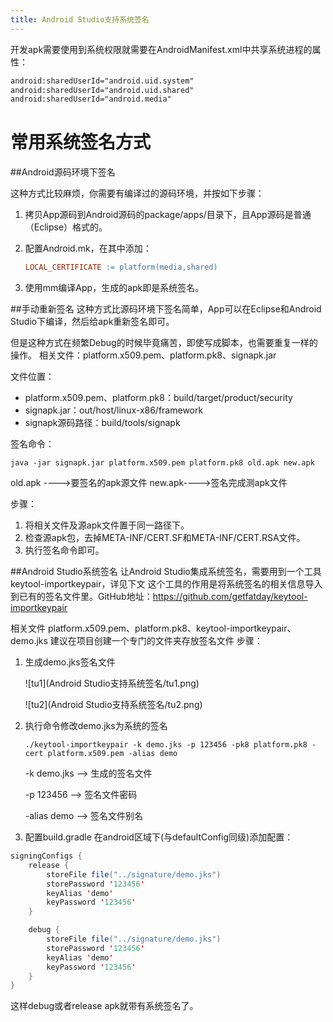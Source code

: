 ```yaml
---
title: Android Studio支持系统签名
---
```


开发apk需要使用到系统权限就需要在AndroidManifest.xml中共享系统进程的属性：

```xml
android:sharedUserId="android.uid.system"
android:sharedUserId="android.uid.shared"
android:sharedUserId="android.media"
```

# 常用系统签名方式

##Android源码环境下签名

这种方式比较麻烦，你需要有编译过的源码环境，并按如下步骤：

1.  拷贝App源码到Android源码的package/apps/目录下，且App源码是普通（Eclipse）格式的。
2.  配置Android.mk，在其中添加：

    ```makefile
    LOCAL_CERTIFICATE := platform(media,shared)
    ```

3.  使用mm编译App，生成的apk即是系统签名。


##手动重新签名
这种方式比源码环境下签名简单，App可以在Eclipse和Android Studio下编译，然后给apk重新签名即可。 

但是这种方式在频繁Debug的时候毕竟痛苦，即使写成脚本，也需要重复一样的操作。
相关文件：platform.x509.pem、platform.pk8、signapk.jar

文件位置：

-   platform.x509.pem、platform.pk8：build/target/product/security
-   signapk.jar：out/host/linux-x86/framework
-   signapk源码路径：build/tools/signapk

签名命令：

```shell
java -jar signapk.jar platform.x509.pem platform.pk8 old.apk new.apk
```

old.apk ---->要签名的apk源文件
new.apk---->签名完成测apk文件

步骤：

1.  将相关文件及源apk文件置于同一路径下。
2.  检查源apk包，去掉META-INF/CERT.SF和META-INF/CERT.RSA文件。
3.  执行签名命令即可。

##Android Studio系统签名
让Android Studio集成系统签名，需要用到一个工具keytool-importkeypair，详见下文
这个工具的作用是将系统签名的相关信息导入到已有的签名文件里。GitHub地址：https://github.com/getfatday/keytool-importkeypair

相关文件
platform.x509.pem、platform.pk8、keytool-importkeypair、demo.jks
建议在项目创建一个专门的文件夹存放签名文件
步骤：

1.  生成demo.jks签名文件 

    ![tu1](Android Studio支持系统签名/tu1.png)

    ![tu2](Android Studio支持系统签名/tu2.png)

2.  执行命令修改demo.jks为系统的签名

    ```shell
    ./keytool-importkeypair -k demo.jks -p 123456 -pk8 platform.pk8 -cert platform.x509.pem -alias demo
    ```

    -k demo.jks --> 生成的签名文件

    -p 123456 --> 签名文件密码

    -alias demo --> 签名文件别名

3.  配置build.gradle 
  在android区域下(与defaultConfig同级)添加配置：

  ```java
  signingConfigs {
      release {
          storeFile file("../signature/demo.jks")
          storePassword '123456'
          keyAlias 'demo'
          keyPassword '123456'
      }

      debug {
          storeFile file("../signature/demo.jks")
          storePassword '123456'
          keyAlias 'demo'
          keyPassword '123456'
      }
  }
  ```

  这样debug或者release apk就带有系统签名了。

